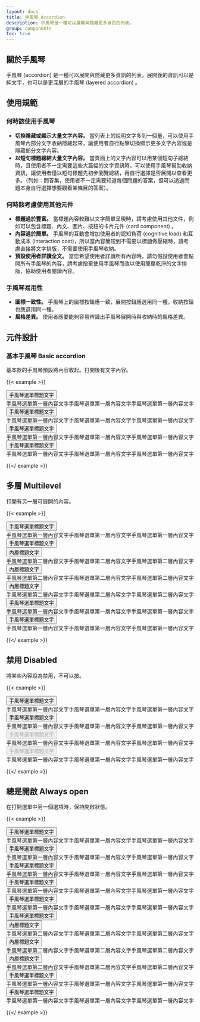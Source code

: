 ```yaml
---
layout: docs
title: 手風琴 Accordion
description: 手風琴是一種可以展開與隱藏更多資訊的列表。
group: components
toc: true
---
```


## 關於手風琴

手風琴 (accordion) 是一種可以展開與隱藏更多資訊的列表，展開後的資訊可以是純文字，也可以是更深層的手風琴 (layered accordion) 。

## 使用規範

### 何時該使用手風琴

- **切換隱藏或顯示大量文字內容。** 當列表上的說明文字多到一個量，可以使用手風琴內部分文字收納隱藏起來，讓使用者自行點擊切換顯示更多文字內容或是隱藏部分文字內容。
- **以短句標題總結大量文字內容。** 當頁面上的文字內容可以用某個短句子總結時，且使用者不一定需要這些大篇幅的文字資訊時，可以使用手風琴幫助收納資訊，讓使用者僅以短句標題先初步瀏覽總結，再自行選擇是否展開以查看更多。（列如：問答集，使用者不一定需要知道每個問題的答案，但可以透過問題本身自行選擇想要觀看某條目的答案）。

### 何時該考慮使用其他元件

- **標題過於豐富。** 當標題內容較難以文字簡單呈現時，請考慮使用其他文件，例如可以包含標題、內文、圖片、按鈕的卡片元件 (card component) 。
- **內容過於簡單。** 手風琴的互動會增加使用者的認知負荷 (cognitive load) 和互動成本 (interaction cost)，所以當內容簡短到不需要以標題做壓縮時，請考慮直接將文字排版，不需要使用手風琴收納。
- **預設使用者詳讀全文。** 當您希望使用者詳讀所有內容時，請勿假設使用者會點開所有手風琴的內容，請考慮捨棄使用手風琴而改以使用簡單乾淨的文字排版，協助使用者閱讀內容。

### 手風琴易用性

- **圖標一致性。** 手風琴上的圖標按鈕應一致，展開按鈕應選用同一種，收納按鈕也應選用同一種。
- **風格差異。** 使用者應要能夠容易辨識出手風琴展開時與收納時的風格差異。

## 元件設計

### 基本手風琴 Basic accordion

基本款的手風琴預設將內容收起。打開後有文字內容。

{{< example >}}

<div class="row d-flex justify-content-center">
  <div class="col-lg-4">
    <div class="accordion" id="accordionExample">
      <div class="accordion-item">
        <span class="accordion-header" id="headingOne">
          <button class="accordion-button collapsed" type="button" data-bs-toggle="collapse" data-bs-target="#collapseOne" aria-expanded="true" aria-controls="collapseOne">
            手風琴選單標題文字
          </button>
        </span>
        <div id="collapseOne" class="accordion-collapse collapse" aria-labelledby="headingOne" data-bs-parent="#accordionExample">
          <div class="accordion-body">
            手風琴選單第一層內容文字手風琴選單第一層內容文字手風琴選單第一層內容文字
          </div>
        </div>
      </div>
      <div class="accordion-item">
        <span class="accordion-header" id="headingTwo">
          <button class="accordion-button collapsed" type="button" data-bs-toggle="collapse" data-bs-target="#collapseTwo" aria-expanded="false" aria-controls="collapseTwo">
            手風琴選單標題文字
          </button>
        </span>
        <div id="collapseTwo" class="accordion-collapse collapse" aria-labelledby="headingTwo" data-bs-parent="#accordionExample">
          <div class="accordion-body">
            手風琴選單第一層內容文字手風琴選單第一層內容文字手風琴選單第一層內容文字
          </div>
        </div>
      </div>
      <div class="accordion-item">
        <span class="accordion-header" id="headingThree">
          <button class="accordion-button collapsed" type="button" data-bs-toggle="collapse" data-bs-target="#collapseThree" aria-expanded="false" aria-controls="collapseThree">
            手風琴選單標題文字
          </button>
        </span>
        <div id="collapseThree" class="accordion-collapse collapse" aria-labelledby="headingThree" data-bs-parent="#accordionExample">
          <div class="accordion-body">
            手風琴選單第一層內容文字手風琴選單第一層內容文字手風琴選單第一層內容文字
          </div>
        </div>
      </div>
        <div class="accordion-item">
        <span class="accordion-header" id="headingFour">
          <button class="accordion-button collapsed" type="button" data-bs-toggle="collapse" data-bs-target="#collapseFour" aria-expanded="false" aria-controls="collapseFour">
            手風琴選單標題文字
          </button>
        </span>
        <div id="collapseFour" class="accordion-collapse collapse" aria-labelledby="headingFour" data-bs-parent="#accordionExample">
          <div class="accordion-body">
            手風琴選單第一層內容文字手風琴選單第一層內容文字手風琴選單第一層內容文字
          </div>
        </div>
      </div>
    </div>
  </div>
</div>

{{</ example >}}

## 多層 Multilevel

打開有另一層可展開的內容。

{{< example >}}
<div class="row d-flex justify-content-center">
  <div class="col-lg-4">
    <div class="accordion" id="accordionExample3">
      <div class="accordion-item">
        <span class="accordion-header" id="headingOne3">
          <button class="accordion-button collapsed" type="button" data-bs-toggle="collapse" data-bs-target="#collapseOne3" aria-expanded="true" aria-controls="collapseOne3">
            手風琴選單標題文字
          </button>
        </span>
        <div id="collapseOne3" class="accordion-collapse collapse" aria-labelledby="headingOne3" data-bs-parent="#accordionExample3">
          <div class="accordion-body">
            手風琴選單第一層內容文字手風琴選單第一層內容文字手風琴選單第一層內容文字
          </div>
        </div>
      </div>
      <div class="accordion-item">
        <span class="accordion-header" id="headingTwo3">
          <button class="accordion-button collapsed" type="button" data-bs-toggle="collapse" data-bs-target="#collapseTwo3" aria-expanded="false" aria-controls="collapseTwo3">
            手風琴選單標題文字
          </button>
        </span>
        <div id="collapseTwo3" class="accordion-collapse collapse" aria-labelledby="headingTwo3" data-bs-parent="#accordionExample3">
          <div class="accordion" id="accordionSecondLayer">
            <div class="accordion-item">
              <span class="accordion-header" id="headingSecondLayerOne">
                <button class="accordion-button collapsed" type="button" data-bs-toggle="collapse" data-bs-target="#collapseSecondLayerOne" aria-expanded="true" aria-controls="collapseSecondLayerOne">
                  內層標題文字
                </button>
              </span>
              <div id="collapseSecondLayerOne" class="accordion-collapse collapse" aria-labelledby="headingSecondLayerOne" data-bs-parent="#accordionSecondLayer">
                <div class="accordion-body">
                  手風琴選單第二層內容文字手風琴選單第二層內容文字手風琴選單第二層內容文字
                </div>
              </div>
            </div>
            <div class="accordion-item">
              <span class="accordion-header" id="headingSecondLayerTwo">
                <button class="accordion-button collapsed" type="button" data-bs-toggle="collapse" data-bs-target="#collapseSecondLayerTwo" aria-expanded="true" aria-controls="collapseSecondLayerTwo">
                  內層標題文字
                </button>
              </span>
              <div id="collapseSecondLayerTwo" class="accordion-collapse collapse" aria-labelledby="headingSecondLayerTwo" data-bs-parent="#accordionSecondLayer">
                <div class="accordion-body">
                  手風琴選單第二層內容文字手風琴選單第二層內容文字手風琴選單第二層內容文字
                </div>
              </div>
            </div>
            <div class="accordion-item">
              <span class="accordion-header" id="headingSecondLayerThree">
                <button class="accordion-button collapsed" type="button" data-bs-toggle="collapse" data-bs-target="#collapseSecondLayerThree" aria-expanded="true" aria-controls="collapseSecondLayerThree">
                  內層標題文字
                </button>
              </span>
              <div id="collapseSecondLayerThree" class="accordion-collapse collapse" aria-labelledby="headingSecondLayerThree" data-bs-parent="#accordionSecondLayer">
                <div class="accordion-body">
                  手風琴選單第二層內容文字手風琴選單第二層內容文字手風琴選單第二層內容文字
                </div>
              </div>
            </div>
          </div>
        </div>
      </div>
      <div class="accordion-item">
        <span class="accordion-header" id="headingThree3">
          <button class="accordion-button collapsed" type="button" data-bs-toggle="collapse" data-bs-target="#collapseThree3" aria-expanded="false" aria-controls="collapseThree3">
            手風琴選單標題文字
          </button>
        </span>
        <div id="collapseThree3" class="accordion-collapse collapse" aria-labelledby="headingThree3" data-bs-parent="#accordionExample3">
          <div class="accordion-body">
          手風琴選單第一層內容文字手風琴選單第一層內容文字手風琴選單第一層內容文字
          </div>
        </div>
      </div>
        <div class="accordion-item">
        <span class="accordion-header" id="headingFour3">
          <button class="accordion-button collapsed" type="button" data-bs-toggle="collapse" data-bs-target="#collapseFour3" aria-expanded="false" aria-controls="collapseFour3">
            手風琴選單標題文字
          </button>
        </span>
        <div id="collapseFour3" class="accordion-collapse collapse" aria-labelledby="headingFour3" data-bs-parent="#accordionExample3">
          <div class="accordion-body">
          手風琴選單第一層內容文字手風琴選單第一層內容文字手風琴選單第一層內容文字
          </div>
        </div>
      </div>
    </div>
  </div>
</div>

{{</ example >}}

## 禁用 Disabled

將某些內容設為禁用，不可以按。

{{< example >}}

<div class="row d-flex justify-content-center">
  <div class="col-lg-4">
    <div class="accordion" id="accordionExample2">
      <div class="accordion-item">
        <span class="accordion-header" id="headingOne2">
          <button class="accordion-button collapsed" type="button" data-bs-toggle="collapse" data-bs-target="#collapseOne2" aria-expanded="true" aria-controls="collapseOne2">
            手風琴選單標題文字
          </button>
        </span>
        <div id="collapseOne2" class="accordion-collapse collapse" aria-labelledby="headingOne2" data-bs-parent="#accordionExample2">
          <div class="accordion-body">
            手風琴選單第一層內容文字手風琴選單第一層內容文字手風琴選單第一層內容文字
          </div>
        </div>
      </div>
      <div class="accordion-item">
        <span class="accordion-header" id="headingTwo2">
          <button class="accordion-button collapsed" type="button" data-bs-toggle="collapse" data-bs-target="#collapseTwo2" aria-expanded="false" aria-controls="collapseTwo2">
            手風琴選單標題文字
          </button>
        </span>
        <div id="collapseTwo2" class="accordion-collapse collapse" aria-labelledby="headingTwo2" data-bs-parent="#accordionExample2">
          <div class="accordion-body">
            手風琴選單第一層內容文字手風琴選單第一層內容文字手風琴選單第一層內容文字
          </div>
        </div>
      </div>
      <div class="accordion-item">
        <span class="accordion-header" id="headingThree2">
          <button class="accordion-button collapsed" type="button" data-bs-toggle="collapse" data-bs-target="#collapseThree2" aria-expanded="false" aria-controls="collapseThree2" disabled>
            手風琴選單標題文字
          </button>
        </span>
        <div id="collapseThree2" class="accordion-collapse collapse" aria-labelledby="headingThree2" data-bs-parent="#accordionExample2">
          <div class="accordion-body">
            手風琴選單第一層內容文字手風琴選單第一層內容文字手風琴選單第一層內容文字
          </div>
        </div>
      </div>
        <div class="accordion-item">
        <span class="accordion-header" id="headingFour2">
          <button class="accordion-button collapsed" type="button" data-bs-toggle="collapse" data-bs-target="#collapseFour2" aria-expanded="false" aria-controls="collapseFour2" disabled>
            手風琴選單標題文字
          </button>
        </span>
        <div id="collapseFour2" class="accordion-collapse collapse" aria-labelledby="headingFour2" data-bs-parent="#accordionExample2">
          <div class="accordion-body">
            手風琴選單第一層內容文字手風琴選單第一層內容文字手風琴選單第一層內容文字
          </div>
        </div>
      </div>
    </div>
  </div>
</div>

{{</ example >}}

## 總是開啟 Always open

在打開選單中另一個選項時，保持開啟狀態。

{{< example >}}

<div class="row d-flex justify-content-center">
  <div class="col-lg-4">
    <div class="accordion" id="accordionExample4">
      <div class="accordion-item">
        <span class="accordion-header" id="headingOne4">
          <button class="accordion-button collapsed" type="button" data-bs-toggle="collapse" data-bs-target="#collapseOne4" aria-expanded="true" aria-controls="collapseOne4">
            手風琴選單標題文字
          </button>
        </span>
        <div id="collapseOne4" class="accordion-collapse collapse" aria-labelledby="headingOne4">
          <div class="accordion-body">
            手風琴選單第一層內容文字手風琴選單第一層內容文字手風琴選單第一層內容文字
          </div>
        </div>
      </div>
      <div class="accordion-item">
        <span class="accordion-header" id="headingTwo4">
          <button class="accordion-button" type="button" data-bs-toggle="collapse" data-bs-target="#collapseTwo4" aria-expanded="false" aria-controls="collapseTwo4">
            手風琴選單標題文字
          </button>
        </span>
        <div id="collapseTwo4" class="accordion-collapse collapse show" aria-labelledby="headingTwo4">
          <div class="accordion-body">
            手風琴選單第一層內容文字手風琴選單第一層內容文字手風琴選單第一層內容文字
          </div>
        </div>
      </div>
      <div class="accordion-item">
        <span class="accordion-header" id="headingThree4">
          <button class="accordion-button collapsed" type="button" data-bs-toggle="collapse" data-bs-target="#collapseThree4" aria-expanded="false" aria-controls="collapseThree4">
            手風琴選單標題文字
          </button>
        </span>
        <div id="collapseThree4" class="accordion-collapse collapse" aria-labelledby="headingThree4">
          <div class="accordion-body">
            手風琴選單第一層內容文字手風琴選單第一層內容文字手風琴選單第一層內容文字
          </div>
        </div>
      </div>
        <div class="accordion-item">
        <span class="accordion-header" id="headingFour4">
          <button class="accordion-button collapsed" type="button" data-bs-toggle="collapse" data-bs-target="#collapseFour4" aria-expanded="false" aria-controls="collapseFour4">
            手風琴選單標題文字
          </button>
        </span>
        <div id="collapseFour4" class="accordion-collapse collapse" aria-labelledby="headingFour4">
          <div class="accordion-body">
            手風琴選單第一層內容文字手風琴選單第一層內容文字手風琴選單第一層內容文字
          </div>
        </div>
      </div>
    </div>
  </div>
  <div class="col-lg-4">
    <div class="accordion" id="accordionExample5">
      <div class="accordion-item">
        <span class="accordion-header" id="headingOne5">
          <button class="accordion-button collapsed" type="button" data-bs-toggle="collapse" data-bs-target="#collapseOne5" aria-expanded="true" aria-controls="collapseOne5">
            手風琴選單標題文字
          </button>
        </span>
        <div id="collapseOne5" class="accordion-collapse collapse" aria-labelledby="headingOne5">
          <div class="accordion-body">
            手風琴選單第一層內容文字手風琴選單第一層內容文字手風琴選單第一層內容文字
          </div>
        </div>
      </div>
      <div class="accordion-item">
        <span class="accordion-header" id="headingTwo5">
          <button class="accordion-button" type="button" data-bs-toggle="collapse" data-bs-target="#collapseTwo5" aria-expanded="false" aria-controls="collapseTwo5">
            手風琴選單標題文字
          </button>
        </span>
        <div id="collapseTwo5" class="accordion-collapse collapse show" aria-labelledby="headingTwo5" data-bs-parent="#accordionExample5">
          <div class="accordion" id="accordionSecondLayer">
            <div class="accordion-item">
              <span class="accordion-header" id="headingSecondLayerOne">
                <button class="accordion-button" type="button" data-bs-toggle="collapse" data-bs-target="#collapseSecondLayerOne" aria-expanded="true" aria-controls="collapseSecondLayerOne">
                  內層標題文字
                </button>
              </span>
              <div id="collapseSecondLayerOne" class="accordion-collapse collapse show" aria-labelledby="headingSecondLayerOne">
                <div class="accordion-body">
                  手風琴選單第二層內容文字手風琴選單第二層內容文字手風琴選單第二層內容文字
                </div>
              </div>
            </div>
            <div class="accordion-item">
              <span class="accordion-header" id="headingSecondLayerTwo">
                <button class="accordion-button accordion-button-chevron collapsed" type="button" data-bs-toggle="collapse" data-bs-target="#collapseSecondLayerTwo" aria-expanded="true" aria-controls="collapseSecondLayerTwo">
                  內層標題文字
                </button>
              </span>
              <div id="collapseSecondLayerTwo" class="accordion-collapse collapse" aria-labelledby="headingSecondLayerTwo">
                <div class="accordion-body">
                  手風琴選單第二層內容文字手風琴選單第二層內容文字手風琴選單第二層內容文字
                </div>
              </div>
            </div>
            <div class="accordion-item">
              <span class="accordion-header" id="headingSecondLayerThree">
                <button class="accordion-button accordion-button-chevron collapsed" type="button" data-bs-toggle="collapse" data-bs-target="#collapseSecondLayerThree" aria-expanded="true" aria-controls="collapseSecondLayerThree">
                  內層標題文字
                </button>
              </span>
              <div id="collapseSecondLayerThree" class="accordion-collapse collapse" aria-labelledby="headingSecondLayerThree">
                <div class="accordion-body">
                  手風琴選單第二層內容文字手風琴選單第二層內容文字手風琴選單第二層內容文字
                </div>
              </div>
            </div>
          </div>
        </div>
      </div>
      <div class="accordion-item">
        <span class="accordion-header" id="headingThree5">
          <button class="accordion-button accordion-button-chevron collapsed" type="button" data-bs-toggle="collapse" data-bs-target="#collapseThree5" aria-expanded="false" aria-controls="collapseThree5">
            手風琴選單標題文字
          </button>
        </span>
        <div id="collapseThree5" class="accordion-collapse collapse" aria-labelledby="headingThree5">
          <div class="accordion-body">
          手風琴選單第一層內容文字手風琴選單第一層內容文字手風琴選單第一層內容文字
          </div>
        </div>
      </div>
        <div class="accordion-item">
        <span class="accordion-header" id="headingFour5">
          <button class="accordion-button accordion-button-chevron collapsed" type="button" data-bs-toggle="collapse" data-bs-target="#collapseFour5" aria-expanded="false" aria-controls="collapseFour5">
            手風琴選單標題文字
          </button>
        </span>
        <div id="collapseFour5" class="accordion-collapse collapse" aria-labelledby="headingFour5">
          <div class="accordion-body">
          手風琴選單第一層內容文字手風琴選單第一層內容文字手風琴選單第一層內容文字
          </div>
        </div>
      </div>
    </div>
  </div>
</div>

{{</ example >}}